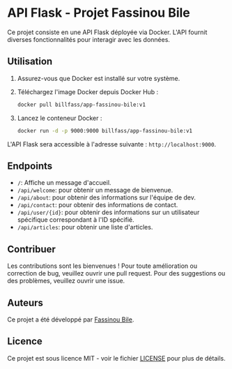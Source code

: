 # API Flask - Projet Fassinou Bile

Ce projet consiste en une API Flask déployée via Docker. L'API fournit diverses fonctionnalités pour interagir avec les données.

## Utilisation

1. Assurez-vous que Docker est installé sur votre système.

2. Téléchargez l'image Docker depuis Docker Hub :

    ```bash
    docker pull billfass/app-fassinou-bile:v1
    ```

3. Lancez le conteneur Docker :

    ```bash
    docker run -d -p 9000:9000 billfass/app-fassinou-bile:v1
    ```

L'API Flask sera accessible à l'adresse suivante : `http://localhost:9000`.

## Endpoints

- `/`: Affiche un message d'accueil.
- `/api/welcome`: pour obtenir un message de bienvenue.
- `/api/about`: pour obtenir des informations sur l'équipe de dev.
- `/api/contact`: pour obtenir des informations de contact.
- `/api/user/{id}`: pour obtenir des informations sur un utilisateur spécifique correspondant à l'ID spécifié.
- `/api/articles`: pour obtenir une liste d'articles.

## Contribuer

Les contributions sont les bienvenues ! Pour toute amélioration ou correction de bug, veuillez ouvrir une pull request. Pour des suggestions ou des problèmes, veuillez ouvrir une issue.

## Auteurs

Ce projet a été développé par [Fassinou Bile](https://github.com/billfass).

## Licence

Ce projet est sous licence MIT - voir le fichier [LICENSE](LICENSE) pour plus de détails.
